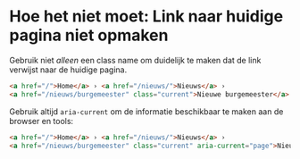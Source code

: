 <!-- @license CC0-1.0 -->

# Hoe het niet moet: Link naar huidige pagina niet opmaken

Gebruik niet _alleen_ een class name om duidelijk te maken dat de link verwijst naar de huidige pagina.

```html
<a href="/">Home</a> › <a href="/nieuws/">Nieuws</a> ›
<a href="/nieuws/burgemeester" class="current">Nieuwe burgemeester</a>
```

Gebruik altijd `aria-current` om de informatie beschikbaar te maken aan de browser en tools:

```html
<a href="/">Home</a> › <a href="/nieuws/">Nieuws</a> ›
<a href="/nieuws/burgemeester" class="current" aria-current="page">Nieuwe burgemeester</a>
```
